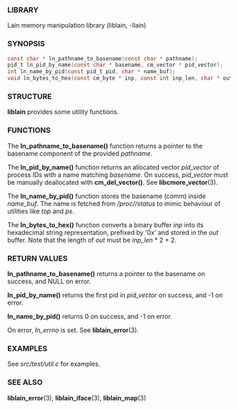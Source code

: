 ### LIBRARY
Lain memory manipulation library (liblain, -llain)


### SYNOPSIS
```c
const char * ln_pathname_to_basename(const char * pathname);
pid_t ln_pid_by_name(const char * basename, cm_vector * pid_vector);
int ln_name_by_pid(const pid_t pid, char * name_buf);
void ln_bytes_to_hex(const cm_byte * inp, const int inp_len, char * out);
```


### STRUCTURE
**liblain** provides some utility functions.


### FUNCTIONS
The **ln_pathname_to_basename()** function returns a pointer to the basename component of the provided *pathname*.

The **ln_pid_by_name()** function returns an allocated vector *pid_vector* of process IDs with a name matching *basename*. On success, *pid_vector* must be manually deallocated with **cm_del_vector()**. See **libcmore_vector**(3).

The **ln_name_by_pid()** function stores the basename (comm) inside *name_buf*. The name is fetched from */proc/<pid>/status* to mimic behaviour of utilities like *top* and *ps*.

The **ln_bytes_to_hex()** function converts a binary buffer *inp* into its hexadecimal string representation, prefixed by '0x' and stored in the *out* buffer. Note that the length of *out* must be *inp_len* \* 2 + 2.


### RETURN VALUES
**ln_pathname_to_basename()** returns a pointer to the basename on success, and NULL on error.

**ln_pid_by_name()** returns the first pid in *pid_vector* on success, and -1 on error.

**ln_name_by_pid()** returns 0 on success, and -1 on error.

On error, *ln_errno* is set. See **liblain_error**(3).


### EXAMPLES
See *src/test/util.c* for examples.
  

### SEE ALSO
**liblain_error**(3), **liblain_iface**(3), **liblain_map**(3)
